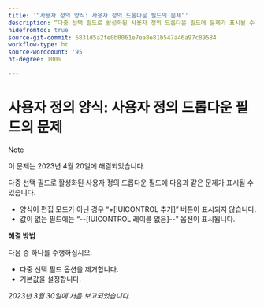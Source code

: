 ```yaml
---
title: '“사용자 정의 양식: 사용자 정의 드롭다운 필드의 문제”'
description: “다중 선택 필드로 활성화된 사용자 정의 드롭다운 필드에 문제가 표시될 수 있습니다.”
hidefromtoc: true
source-git-commit: 6831d5a2fe0b0061e7ea8e81b547a46a97c89584
workflow-type: ht
source-wordcount: '95'
ht-degree: 100%

---
```



# 사용자 정의 양식: 사용자 정의 드롭다운 필드의 문제

>[!NOTE]
>
>이 문제는 2023년 4월 20일에 해결되었습니다.

다중 선택 필드로 활성화된 사용자 정의 드롭다운 필드에 다음과 같은 문제가 표시될 수 있습니다.

* 양식이 편집 모드가 아닌 경우 “+[!UICONTROL 추가]” 버튼이 표시되지 않습니다.
* 값이 없는 필드에는 “--[!UICONTROL 레이블 없음]--” 옵션이 표시됩니다.

**해결 방법**

다음 중 하나를 수행하십시오.

* 다중 선택 필드 옵션을 제거합니다.
* 기본값을 설정합니다.

_2023년 3월 30일에 처음 보고되었습니다._

